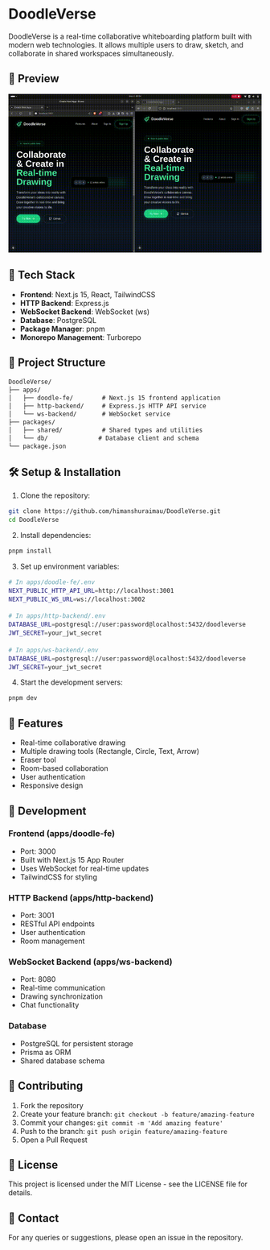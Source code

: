 # DoodleVerse

DoodleVerse is a real-time collaborative whiteboarding platform built with modern web technologies. It allows multiple users to draw, sketch, and collaborate in shared workspaces simultaneously.

## 🎥 Preview
![Demo](output.gif)

## 🚀 Tech Stack

- **Frontend**: Next.js 15, React, TailwindCSS
- **HTTP Backend**: Express.js
- **WebSocket Backend**: WebSocket (ws)
- **Database**: PostgreSQL
- **Package Manager**: pnpm
- **Monorepo Management**: Turborepo

## 📁 Project Structure

```
DoodleVerse/
├── apps/
│   ├── doodle-fe/        # Next.js 15 frontend application
│   ├── http-backend/     # Express.js HTTP API service
│   └── ws-backend/       # WebSocket service
├── packages/
│   ├── shared/           # Shared types and utilities
│   └── db/              # Database client and schema
└── package.json
```

## 🛠️ Setup & Installation

1. Clone the repository:
```bash
git clone https://github.com/himanshuraimau/DoodleVerse.git
cd DoodleVerse
```

2. Install dependencies:
```bash
pnpm install
```

3. Set up environment variables:
```bash
# In apps/doodle-fe/.env
NEXT_PUBLIC_HTTP_API_URL=http://localhost:3001
NEXT_PUBLIC_WS_URL=ws://localhost:3002

# In apps/http-backend/.env
DATABASE_URL=postgresql://user:password@localhost:5432/doodleverse
JWT_SECRET=your_jwt_secret

# In apps/ws-backend/.env
DATABASE_URL=postgresql://user:password@localhost:5432/doodleverse
JWT_SECRET=your_jwt_secret
```

4. Start the development servers:
```bash
pnpm dev
```

## 🎨 Features

- Real-time collaborative drawing
- Multiple drawing tools (Rectangle, Circle, Text, Arrow)
- Eraser tool
- Room-based collaboration
- User authentication
- Responsive design

## 🔧 Development

### Frontend (apps/doodle-fe)
- Port: 3000
- Built with Next.js 15 App Router
- Uses WebSocket for real-time updates
- TailwindCSS for styling

### HTTP Backend (apps/http-backend)
- Port: 3001
- RESTful API endpoints
- User authentication
- Room management

### WebSocket Backend (apps/ws-backend)
- Port: 8080
- Real-time communication
- Drawing synchronization
- Chat functionality

### Database
- PostgreSQL for persistent storage
- Prisma as ORM
- Shared database schema

## 🌟 Contributing

1. Fork the repository
2. Create your feature branch: `git checkout -b feature/amazing-feature`
3. Commit your changes: `git commit -m 'Add amazing feature'`
4. Push to the branch: `git push origin feature/amazing-feature`
5. Open a Pull Request

## 📄 License

This project is licensed under the MIT License - see the LICENSE file for details.

## 👥 Contact

For any queries or suggestions, please open an issue in the repository.
